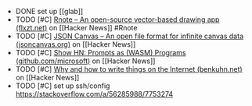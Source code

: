 - DONE set up [[glab]]
- TODO [#C] [Rnote – An open-source vector-based drawing app (flxzt.net)](https://news.ycombinator.com/item?id=39671212) on [[Hacker News]] #Rnote
- TODO [#C] [JSON Canvas – An open file format for infinite canvas data (jsoncanvas.org)](https://news.ycombinator.com/item?id=39670922) on [[Hacker News]]
- TODO [#C] [Show HN: Prompts as (WASM) Programs (github.com/microsoft)](https://news.ycombinator.com/item?id=39670665) on [[Hacker News]]
- TODO [#C] [Why and how to write things on the Internet (benkuhn.net)](https://news.ycombinator.com/item?id=39674394) on [[Hacker News]]
- TODO [#C] set up ssh/config
  https://stackoverflow.com/a/56285988/7753274